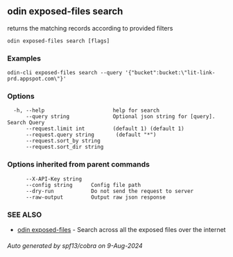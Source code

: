 ## odin exposed-files search

returns the matching records according to provided filters

```
odin exposed-files search [flags]
```

### Examples

```
odin-cli exposed-files search --query '{"bucket":bucket:\"lit-link-prd.appspot.com\"}'
```

### Options

```
  -h, --help                      help for search
      --query string              Optional json string for [query]. Search Query
      --request.limit int         (default 1) (default 1)
      --request.query string       (default "*")
      --request.sort_by string    
      --request.sort_dir string   
```

### Options inherited from parent commands

```
      --X-API-Key string   
      --config string      Config file path
      --dry-run            Do not send the request to server
      --raw-output         Output raw json response
```

### SEE ALSO

* [odin exposed-files](odin_exposed-files.md)	 - Search across all the exposed files over the internet

###### Auto generated by spf13/cobra on 9-Aug-2024
